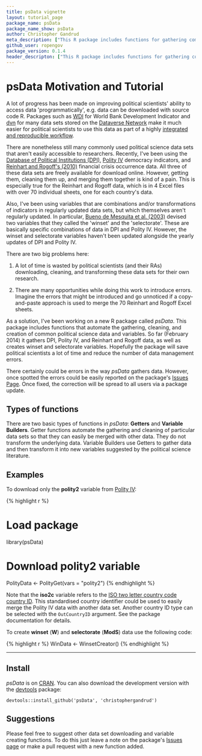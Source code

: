 ```yaml
---
title: psData vignette
layout: tutorial_page
package_name: psData
package_name_show: psData
author: Christopher Gandrud
meta_description: ["This R package includes functions for gathering commonly used and", "regularly maintained data set in political science. It also includes", "functions for combining components from these data sets into variables that", "have been suggested in the literature", "but are not regularly maintained."]
github_user: ropengov
package_version: 0.1.4
header_descripton: ["This R package includes functions for gathering commonly used and", "regularly maintained data set in political science. It also includes", "functions for combining components from these data sets into variables that", "have been suggested in the literature", "but are not regularly maintained."]
---
```




# psData Motivation and Tutorial

A lot of progress has been made on improving political scientists' ability to access data 'programmatically', e.g. data can be downloaded with source code R. Packages such as [WDI](http://cran.r-project.org/web/packages/WDI/index.html) for World Bank Development Indicator and [dvn](http://cran.r-project.org/web/packages/dvn/index.html) for many data sets stored on the [Dataverse Network](http://thedata.org/) make it much easier for political scientists to use this data as part of a highly [integrated and reproducible workflow](http://christophergandrud.blogspot.de/2013/07/getting-started-with-reproducible.html). 

There are nonetheless still many commonly used political science data sets that aren't easily accessible to researchers. Recently, I've been using the [Database of Political Institutions (DPI)](http://econ.worldbank.org/WBSITE/EXTERNAL/EXTDEC/EXTRESEARCH/0,,contentMDK:20649465~pagePK:64214825~piPK:64214943~theSitePK:469382,00.html), [Polity IV](http://www.systemicpeace.org/polity/polity4.htm) democracy indicators, and [Reinhart and Rogoff's (2010)](http://www.carmenreinhart.com/data/browse-by-topic/topics/7/) financial crisis occurrence data. All three of these data sets are freely available for download online. However, getting them, cleaning them up, and merging them together is kind of a pain. This is especially true for the Reinhart and Rogoff data, which is in 4 Excel files with over 70 individual sheets, one for each country's data. 

Also, I've been using variables that are combinations and/or transformations of indicators in regularly updated data sets, but which themselves aren't regularly updated. In particular, [Bueno de Mesquita et al. (2003)](http://www.nyu.edu/gsas/dept/politics/data/bdm2s2/Logic.htm) devised two variables that they called the 'winset' and the 'selectorate'. These are basically specific combinations of data in DPI and Polity IV. However, the winset and selectorate variables haven't been updated alongside the yearly updates of DPI and Polity IV. 

There are two big problems here:

1. A lot of time is wasted by political scientists (and their RAs) downloading, cleaning, and transforming these data sets for their own research.

2. There are many opportunities while doing this work to introduce errors. Imagine the errors that might be introduced and go unnoticed if a copy-and-paste approach is used to merge the 70 Reinhart and Rogoff Excel sheets. 

As a solution, I've been working on a new R package called *psData*. This package includes functions that automate the gathering, cleaning, and creation of common political science data and variables. So far (February 2014) it gathers DPI, Polity IV, and Reinhart and Rogoff data, as well as creates winset and selectorate variables. Hopefully the package will save political scientists a lot of time and reduce the number of data management errors. 

There certainly could be errors in the way *psData* gathers data. However, once spotted the errors could be easily reported on the package's [Issues Page](https://github.com/christophergandrud/psData/issues). Once fixed, the correction will be spread to all users via a package update.

## Types of functions

There are two basic types of functions in *psData*: **Getters** and **Variable Builders**. Getter functions automate the gathering and cleaning of particular data sets so that they can easily be merged with other data. They do not transform the underlying data. Variable Builders use Getters to gather data and then transform it into new variables suggested by the political science literature.

## Examples

To download only the **polity2** variable from [Polity IV](http://www.systemicpeace.org/polity/polity4.htm):


{% highlight r %}
# Load package
library(psData)

# Download polity2 variable
PolityData <- PolityGet(vars = "polity2")
{% endhighlight %}


Note that the **iso2c** variable refers to the [ISO two letter country code country ID](http://en.wikipedia.org/wiki/ISO_3166-1_alpha-2). This standardised country identifier could be used to easily merge the Polity IV data with another data set. Another country ID type can be selected with the `OutCountryID` argument. See the package documentation for details.

To create **winset** (**W**) and **selectorate** (**ModS**) data use the following code:


{% highlight r %}
WinData <- WinsetCreator()
{% endhighlight %}


---

## Install

*psData* is on [CRAN](http://cran.r-project.org/web/packages/psData/index.html). You can also download the development version with the [devtools](https://github.com/hadley/devtools) package:

```
devtools::install_github('psData', 'christophergandrud')
```

## Suggestions

Please feel free to suggest other data set downloading and variable creating functions. To do this just leave a note on the package's [Issues page](https://github.com/christophergandrud/psData/issues) or make a pull request with a new function added.

